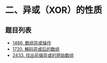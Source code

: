 # 二、异或（XOR）的性质

## 题目列表

- [1486. 数组异或操作](https://leetcode.cn/problems/xor-operation-in-an-array/description/)
- [1720. 解码异或后的数组](https://leetcode.cn/problems/decode-xored-array/description/)
- [2433. 找出前缀异或的原始数组](https://leetcode.cn/problems/find-the-original-array-of-prefix-xor/description/)
